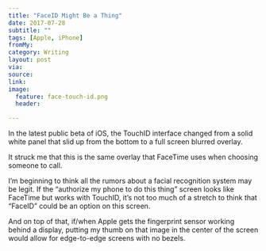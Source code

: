 ```yaml
---
title: "FaceID Might Be a Thing"
date: 2017-07-28
subtitle: ""
tags: [Apple, iPhone]
fromMy: 
category: Writing
layout: post
via: 
source: 
link: 
image:
  feature: face-touch-id.png
  header:

---
```


In the latest public beta of iOS, the TouchID interface changed from a solid white panel that slid up from the bottom to a full screen blurred overlay.

It struck me that this is the same overlay that FaceTime uses when choosing someone to call. 

I’m beginning to think all the rumors about a facial recognition system may be legit. If the “authorize my phone to do this thing” screen looks like FaceTime but works with TouchID, it’s not too much of a stretch to think that “FaceID” could be an option on this screen.

And on top of that, if/when Apple gets the fingerprint sensor working behind a display, putting my thumb on that image in the center of the screen would allow for edge-to-edge screens with no bezels.

<!-- #Apple, #iPhone -->
